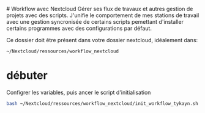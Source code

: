 # Workflow avec Nextcloud
Gérer ses flux de travaux et autres gestion de projets avec des scripts.
J'unifie le comportement de mes stations de travail avec une gestion syncronisée de certains scripts pemettant d'installer certains programmes avec des configurations par défaut.

Ce dossier doit être présent dans votre dossier nextcloud,
idéalement dans:
```
~/Nextcloud/ressources/workflow_nextcloud
```

# débuter
Configrer les variables, puis ancer le script d'initialisation
```bash
bash ~/Nextcloud/ressources/workflow_nextcloud/init_workflow_tykayn.sh
```